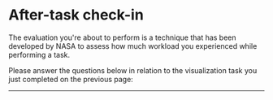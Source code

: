 # After-task check-in

The evaluation you're about to perform is a technique that has been developed by NASA to assess how much workload you experienced while performing a task. 

Please answer the questions below in relation to the visualization task you just completed on the previous page:

---
